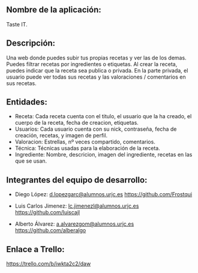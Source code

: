 ## Nombre de la aplicación: 
 Taste IT.

## Descripción: 
 Una web donde puedes subir tus propias recetas y ver las de los demas. Puedes filtrar recetas por ingredientes o etiquetas. Al crear la receta, puedes indicar que la receta sea publica o privada. En la parte privada, el usuario puede ver todas sus recetas y las valoraciones / comentarios en sus recetas.

## Entidades:
- Receta: Cada receta cuenta con el titulo, el usuario que la ha creado, el cuerpo de la receta, fecha de creacion, etiquetas.
- Usuarios: Cada usuario cuenta con su nick, contraseña, fecha de creación, recetas, y imagen de perfil.
- Valoracion: Estrellas, nº veces compartido, comentarios.
- Técnica: Técnicas usadas para la elaboración de la receta.
- Ingrediente: Nombre, descricion, imagen del ingrediente, recetas en las que se usan.

## Integrantes del equipo de desarrollo: 
- Diego López: 
d.lopezgarc@alumnos.urjc.es  https://github.com/Frostqui

- Luis Carlos Jimenez:
 lc.jimenezl@alumnos.urjc.es  https://github.com/luiscajl

- Alberto Álvarez:
a.alvarezgom@alumnos.urjc.es	 https://github.com/alberalgo


## Enlace a Trello: 
 https://trello.com/b/iwkta2c2/daw


